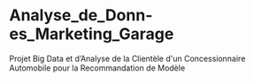# Analyse_de_Donn-es_Marketing_Garage
Projet Big Data et d’Analyse de la  Clientèle d'un Concessionnaire  Automobile pour la Recommandation de Modèle 
